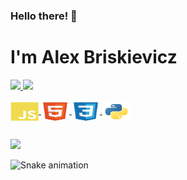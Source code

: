 ### Hello there! 👋
# I'm Alex Briskievicz

<head><link rel="stylesheet" href="https://cdn.jsdelivr.net/gh/devicons/devicon@v2.14.0/devicon.min.css"></head>
<body> 
<div>
  <a href="https://github.com/Alexbriskievicz">
  <img height="180em" src="https://github-readme-stats.vercel.app/api?username=Alexbriskievicz&show_icons=true&theme=dracula&include_all_commits=true&count_private=true"/>
  <img height="180em" src="https://github-readme-stats.vercel.app/api/top-langs/?username=Alexbriskievicz&layout=compact&langs_count=7&theme=dracula"/>
</div>
  
<div style="display: inline_block"><br>
  <img align="center" alt="Alex-JS" height="30" width="45" src="https://raw.githubusercontent.com/devicons/devicon/master/icons/javascript/javascript-plain.svg">
  <img align="center" alt="Alex-HTML" height="30" width="45" src="https://raw.githubusercontent.com/devicons/devicon/master/icons/html5/html5-original.svg">
  <img align="center" alt="Alex-CSS" height="30" width="45" src="https://raw.githubusercontent.com/devicons/devicon/master/icons/css3/css3-original.svg">
  <img align="center" alt="Alex-Python" height="30" width="45" src="https://raw.githubusercontent.com/devicons/devicon/master/icons/python/python-original.svg">
  <i class="devicon-docker-plain-wordmark colored"></i>
</div> 
 
 ##
  <div> 
  
  
 
  <a href="https://www.linkedin.com/in/alexbriskievicz" target="_blank"><img src="https://img.shields.io/badge/-LinkedIn-%230077B5?style=for-the-badge&logo=linkedin&logoColor=white" target="_blank"></a> 
 
![Snake animation](https://github.com/alexbriskievicz/Alexbriskievicz/blob/output/github-contribution-grid-snake.svg)
</div>
</body>
 

 

